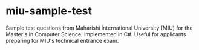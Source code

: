# miu-sample-test
Sample test questions from Maharishi International University (MIU) for the Master's in Computer Science, implemented in C#. Useful for applicants preparing for MIU's technical entrance exam.

